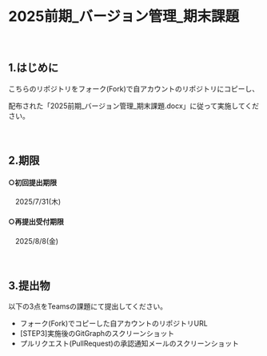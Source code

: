 # 2025前期\_バージョン管理\_期末課題

　　
## 1.はじめに

こちらのリポジトリをフォーク(Fork)で自アカウントのリポジトリにコピーし、

配布された「2025前期\_バージョン管理\_期末課題.docx」に従って実施してください。  

　　
## 2.期限

#### ○初回提出期限

　2025/7/31(木)

#### ○再提出受付期限

　2025/8/8(金)

　　
## 3.提出物

以下の3点をTeamsの課題にて提出してください。

* フォーク(Fork)でコピーした自アカウントのリポジトリURL
* \[STEP3]実施後のGitGraphのスクリーンショット
* プルリクエスト(PullRequest)の承認通知メールのスクリーンショット

　　
